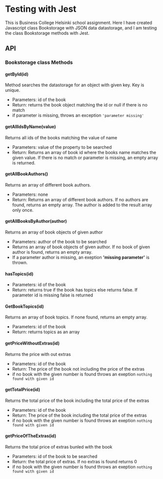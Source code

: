 # Testing with Jest

This is Business College Helsinki school assignment.
Here I have created Javascript class Bookstorage with JSON data datastorage, and I am testing the class Bookstorage methods with Jest.

## API

### Bookstorage class Methods

#### **getById(id)**

Method searches the datastorage for an object with given key. Key is unique.

- Parameters: id of the book
- Return: returns the book object matching the id or null if there is no match
- if parameter is missing, throws an exception `'parameter missing'`

#### **getAllIdsByName(value)**

Returns all ids of the books matching the value of name

- Parameters: value of the property to be searched
- Return: Returns an array of book id where the books name matches the given value. If there is no match or parameter is missing, an empty array is returned.

#### **getAllBookAuthors()**

Returns an array of different book authors.

- Parameters: none
- Return: Returns an array of different book authors. If no authors are found, returns an empty array. The author is added to the result array only once.

#### **getAllBooksByAuthor(author)**

Returns an array of book objects of given author

- Parameters: author of the book to be searched
- Returns an array of book objects of given author. If no book of given author is found, returns an empty array.
- If a parameter author is missing, an exeption **'missing parameter'** is thrown.

#### **hasTopics(id)**

- Parameters: id of the book
- Return: returns true if the book has topics else returns false. If parameter id is missing false is returned

#### **GetBookTopics(id)**

Returns an array of book topics. If none found, returns an empty array.

- Parameters: id of the book
- Return: returns topics as an array

#### **getPriceWithoutExtras(id)**

Returns the price with out extras

- Parameters: id of the book
- Return: The price of the book not including the price of the extras
- if no book with the given number is found throws an exeption `nothing found with given id`

#### **getTotalPrice(id)**

Returns the total price of the book including the total price of the extras

- Parameters: id of the book
- Return: The price of the book including the total price of the extras
- if no book with the given number is found throws an exeption `nothing found with given id`

#### **getPriceOfTheExtras(id)**

Returns the total price of extras bunled with the book

- Parameters: id of the book to be searched
- Return: the total price of extras. If no extras is found returns 0
- if no book with the given number is found throws an exeption `nothing found with given id`
